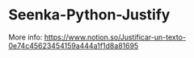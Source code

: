 # Seenka-Python-Justify
More info: https://www.notion.so/Justificar-un-texto-0e74c45623454159a444a1f1d8a81695
